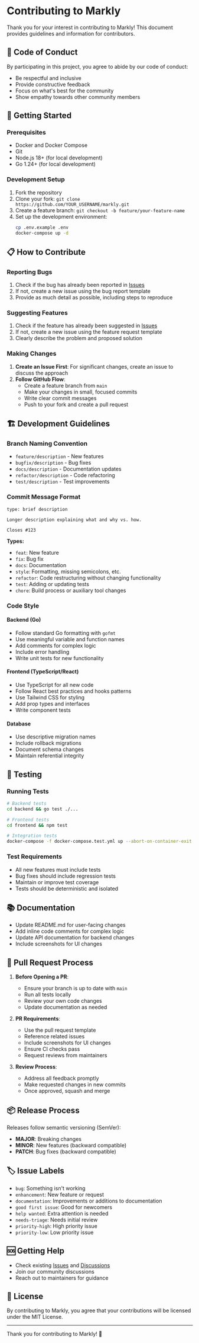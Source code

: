 # Contributing to Markly

Thank you for your interest in contributing to Markly! This document provides guidelines and information for contributors.

## 🤝 Code of Conduct

By participating in this project, you agree to abide by our code of conduct:
- Be respectful and inclusive
- Provide constructive feedback
- Focus on what's best for the community
- Show empathy towards other community members

## 🚀 Getting Started

### Prerequisites
- Docker and Docker Compose
- Git
- Node.js 18+ (for local development)
- Go 1.24+ (for local development)

### Development Setup
1. Fork the repository
2. Clone your fork: `git clone https://github.com/YOUR_USERNAME/markly.git`
3. Create a feature branch: `git checkout -b feature/your-feature-name`
4. Set up the development environment:
   ```bash
   cp .env.example .env
   docker-compose up -d
   ```

## 📋 How to Contribute

### Reporting Bugs
1. Check if the bug has already been reported in [Issues](../../issues)
2. If not, create a new issue using the bug report template
3. Provide as much detail as possible, including steps to reproduce

### Suggesting Features
1. Check if the feature has already been suggested in [Issues](../../issues)
2. If not, create a new issue using the feature request template
3. Clearly describe the problem and proposed solution

### Making Changes
1. **Create an Issue First**: For significant changes, create an issue to discuss the approach
2. **Follow GitHub Flow**:
   - Create a feature branch from `main`
   - Make your changes in small, focused commits
   - Write clear commit messages
   - Push to your fork and create a pull request

## 🏗️ Development Guidelines

### Branch Naming Convention
- `feature/description` - New features
- `bugfix/description` - Bug fixes
- `docs/description` - Documentation updates
- `refactor/description` - Code refactoring
- `test/description` - Test improvements

### Commit Message Format
```
type: brief description

Longer description explaining what and why vs. how.

Closes #123
```

**Types:**
- `feat`: New feature
- `fix`: Bug fix
- `docs`: Documentation
- `style`: Formatting, missing semicolons, etc.
- `refactor`: Code restructuring without changing functionality
- `test`: Adding or updating tests
- `chore`: Build process or auxiliary tool changes

### Code Style

#### Backend (Go)
- Follow standard Go formatting with `gofmt`
- Use meaningful variable and function names
- Add comments for complex logic
- Include error handling
- Write unit tests for new functionality

#### Frontend (TypeScript/React)
- Use TypeScript for all new code
- Follow React best practices and hooks patterns
- Use Tailwind CSS for styling
- Add prop types and interfaces
- Write component tests

#### Database
- Use descriptive migration names
- Include rollback migrations
- Document schema changes
- Maintain referential integrity

## 🧪 Testing

### Running Tests
```bash
# Backend tests
cd backend && go test ./...

# Frontend tests
cd frontend && npm test

# Integration tests
docker-compose -f docker-compose.test.yml up --abort-on-container-exit
```

### Test Requirements
- All new features must include tests
- Bug fixes should include regression tests
- Maintain or improve test coverage
- Tests should be deterministic and isolated

## 📚 Documentation

- Update README.md for user-facing changes
- Add inline code comments for complex logic
- Update API documentation for backend changes
- Include screenshots for UI changes

## 🔄 Pull Request Process

1. **Before Opening a PR**:
   - Ensure your branch is up to date with `main`
   - Run all tests locally
   - Review your own code changes
   - Update documentation as needed

2. **PR Requirements**:
   - Use the pull request template
   - Reference related issues
   - Include screenshots for UI changes
   - Ensure CI checks pass
   - Request reviews from maintainers

3. **Review Process**:
   - Address all feedback promptly
   - Make requested changes in new commits
   - Once approved, squash and merge

## 📦 Release Process

Releases follow semantic versioning (SemVer):
- **MAJOR**: Breaking changes
- **MINOR**: New features (backward compatible)
- **PATCH**: Bug fixes (backward compatible)

## 🏷️ Issue Labels

- `bug`: Something isn't working
- `enhancement`: New feature or request
- `documentation`: Improvements or additions to documentation
- `good first issue`: Good for newcomers
- `help wanted`: Extra attention is needed
- `needs-triage`: Needs initial review
- `priority-high`: High priority issue
- `priority-low`: Low priority issue

## 🆘 Getting Help

- Check existing [Issues](../../issues) and [Discussions](../../discussions)
- Join our community discussions
- Reach out to maintainers for guidance

## 📄 License

By contributing to Markly, you agree that your contributions will be licensed under the MIT License.

---

Thank you for contributing to Markly! 🎉